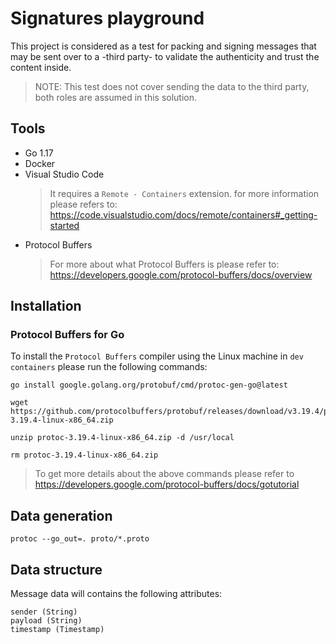 # Signatures playground

This project is considered as a test for packing and signing messages that may be sent over to a -third party- to validate the authenticity and trust the content inside.

> NOTE: This test does not cover sending the data to the third party, both roles are assumed in this solution.

## Tools

- Go 1.17
- Docker
- Visual Studio Code
    > It requires a `Remote - Containers` extension. for more information please refers to: https://code.visualstudio.com/docs/remote/containers#_getting-started
- Protocol Buffers
    > For more about what Protocol Buffers is please refer to: https://developers.google.com/protocol-buffers/docs/overview

## Installation

### Protocol Buffers for Go

To install the `Protocol Buffers` compiler using the Linux machine in `dev containers` please run the following commands:

    go install google.golang.org/protobuf/cmd/protoc-gen-go@latest

    wget https://github.com/protocolbuffers/protobuf/releases/download/v3.19.4/protoc-3.19.4-linux-x86_64.zip

    unzip protoc-3.19.4-linux-x86_64.zip -d /usr/local

    rm protoc-3.19.4-linux-x86_64.zip

> To get more details about the above commands please refer to https://developers.google.com/protocol-buffers/docs/gotutorial

## Data generation

    protoc --go_out=. proto/*.proto

## Data structure

Message data will contains the following attributes:

```
sender (String)
payload (String)
timestamp (Timestamp)
```